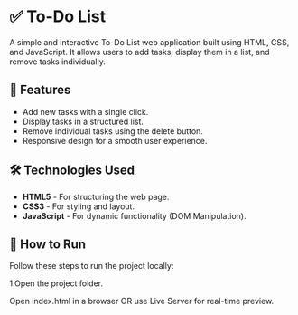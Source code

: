 # ✅ To-Do List

A simple and interactive To-Do List web application built using HTML, CSS, and JavaScript. It allows users to add tasks, display them in a list, and remove tasks individually.

## 📌 Features
- Add new tasks with a single click.
- Display tasks in a structured list.
- Remove individual tasks using the delete button.
- Responsive design for a smooth user experience.

## 🛠️ Technologies Used
- **HTML5** - For structuring the web page.
- **CSS3** - For styling and layout.
- **JavaScript** - For dynamic functionality (DOM Manipulation).

## 🚀 How to Run
Follow these steps to run the project locally:

1.Open the project folder.

 Open index.html in a browser OR use Live Server for real-time preview.
